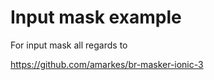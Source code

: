 # Input mask example

For input mask all regards to

https://github.com/amarkes/br-masker-ionic-3



